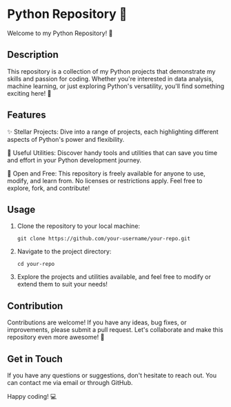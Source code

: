 # Python Repository 🐍

Welcome to my Python Repository! 🚀

## Description

This repository is a collection of my Python projects that demonstrate my skills and passion for coding. Whether you're interested in data analysis, machine learning, or just exploring Python's versatility, you'll find something exciting here! 🌟

## Features

✨ Stellar Projects: Dive into a range of projects, each highlighting different aspects of Python's power and flexibility.

🔧 Useful Utilities: Discover handy tools and utilities that can save you time and effort in your Python development journey.

🌈 Open and Free: This repository is freely available for anyone to use, modify, and learn from. No licenses or restrictions apply. Feel free to explore, fork, and contribute!

## Usage

1. Clone the repository to your local machine:
   ```
   git clone https://github.com/your-username/your-repo.git
   ```

2. Navigate to the project directory:
   ```
   cd your-repo
   ```

3. Explore the projects and utilities available, and feel free to modify or extend them to suit your needs!

## Contribution

Contributions are welcome! If you have any ideas, bug fixes, or improvements, please submit a pull request. Let's collaborate and make this repository even more awesome! 🎉

## Get in Touch

If you have any questions or suggestions, don't hesitate to reach out. You can contact me via email or through GitHub.

Happy coding! 💻

